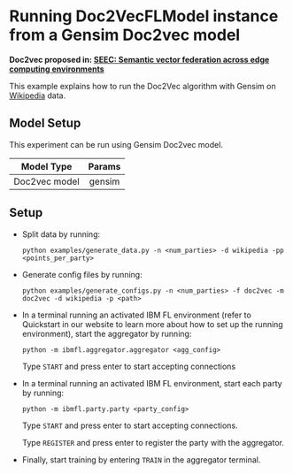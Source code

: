 # Running Doc2VecFLModel instance from a Gensim Doc2vec model

**Doc2vec proposed in: [SEEC: Semantic vector federation across edge computing environments](https://arxiv.org/pdf/2008.13298.pdf)**

This example explains how to run the Doc2Vec algorithm with Gensim
on [Wikipedia](https://radimrehurek.com/gensim/wiki.html) data.

## Model Setup

This experiment can be run using Gensim Doc2vec model.


|       Model Type           |  Params   |
|:--------------------------:|:--------: |
|      Doc2vec model         |  gensim   |


## Setup


- Split data by running:

    ```
    python examples/generate_data.py -n <num_parties> -d wikipedia -pp <points_per_party>
    ```
- Generate config files by running:
    ```
    python examples/generate_configs.py -n <num_parties> -f doc2vec -m doc2vec -d wikipedia -p <path>
    ```
- In a terminal running an activated IBM FL environment
(refer to Quickstart in our website to learn more about how to set up the running environment), start the aggregator by running:
    ```
    python -m ibmfl.aggregator.aggregator <agg_config>
    ```
    Type `START` and press enter to start accepting connections
- In a terminal running an activated IBM FL environment, start each party by running:
    ```
    python -m ibmfl.party.party <party_config>
    ```
    Type `START` and press enter to start accepting connections.

    Type  `REGISTER` and press enter to register the party with the aggregator.
- Finally, start training by entering `TRAIN` in the aggregator terminal.
